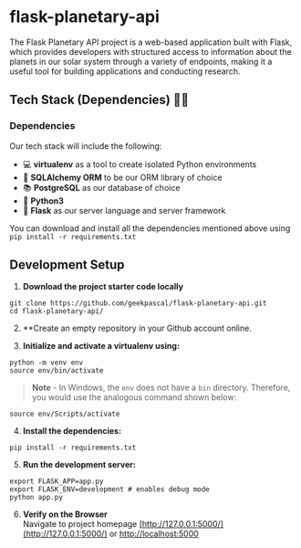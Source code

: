 # flask-planetary-api
The Flask Planetary API project is a web-based application built with Flask, which provides developers with structured access to information about the planets in our solar system through a variety of endpoints, making it a useful tool for building applications and conducting research.

## Tech Stack (Dependencies) 👩‍💻 

### Dependencies 
Our tech stack will include the following:
 * 💻 **virtualenv** as a tool to create isolated Python environments
 * 🛅 **SQLAlchemy ORM** to be our ORM library of choice
 * 📚 **PostgreSQL** as our database of choice
 * 🐍 **Python3** 
 * 🧪 **Flask** as our server language and server framework
 
You can download and install all the dependencies mentioned above using `pip install -r requirements.txt` 

## Development Setup 
1. **Download the project starter code locally**
```
git clone https://github.com/geekpascal/flask-planetary-api.git
cd flask-planetary-api/ 
```

2. **Create an empty repository in your Github account online.

3. **Initialize and activate a virtualenv using:**

```
python -m venv env
source env/bin/activate  
```
>**Note** - In Windows, the `env` does not have a `bin` directory. Therefore, you would use the analogous command shown below:
```
source env/Scripts/activate
```

4. **Install the dependencies:** 
```
pip install -r requirements.txt
```

5. **Run the development server:**
```
export FLASK_APP=app.py
export FLASK_ENV=development # enables debug mode
python app.py
```

6. **Verify on the Browser**<br>
Navigate to project homepage [http://127.0.0.1:5000/](http://127.0.0.1:5000/) or [http://localhost:5000](http://localhost:5000)

